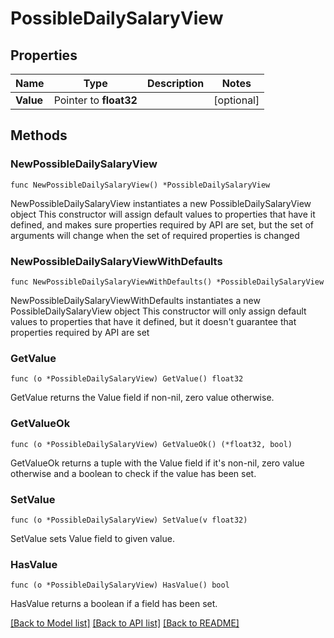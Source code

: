 # PossibleDailySalaryView

## Properties

Name | Type | Description | Notes
------------ | ------------- | ------------- | -------------
**Value** | Pointer to **float32** |  | [optional] 

## Methods

### NewPossibleDailySalaryView

`func NewPossibleDailySalaryView() *PossibleDailySalaryView`

NewPossibleDailySalaryView instantiates a new PossibleDailySalaryView object
This constructor will assign default values to properties that have it defined,
and makes sure properties required by API are set, but the set of arguments
will change when the set of required properties is changed

### NewPossibleDailySalaryViewWithDefaults

`func NewPossibleDailySalaryViewWithDefaults() *PossibleDailySalaryView`

NewPossibleDailySalaryViewWithDefaults instantiates a new PossibleDailySalaryView object
This constructor will only assign default values to properties that have it defined,
but it doesn't guarantee that properties required by API are set

### GetValue

`func (o *PossibleDailySalaryView) GetValue() float32`

GetValue returns the Value field if non-nil, zero value otherwise.

### GetValueOk

`func (o *PossibleDailySalaryView) GetValueOk() (*float32, bool)`

GetValueOk returns a tuple with the Value field if it's non-nil, zero value otherwise
and a boolean to check if the value has been set.

### SetValue

`func (o *PossibleDailySalaryView) SetValue(v float32)`

SetValue sets Value field to given value.

### HasValue

`func (o *PossibleDailySalaryView) HasValue() bool`

HasValue returns a boolean if a field has been set.


[[Back to Model list]](../README.md#documentation-for-models) [[Back to API list]](../README.md#documentation-for-api-endpoints) [[Back to README]](../README.md)



